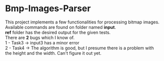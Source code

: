 # Bmp-Images-Parser
This project implements a few functionalities for processing bitmap images.
<br>Available commands are found on folder named **input**. 
<br>**ref** folder has the desired output for the given tests.<br>
There are **2** bugs which I know of.<br>
1 - Task3 -> input3 has a minor error<br>
2 - Task4 -> The algorithm is good, but I presume there is a problem with the height and the width. Can't figure it out yet.
